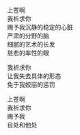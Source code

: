 <p class="has-line-data" data-line-start="2" data-line-end="8">上苍啊<br>
我祈求你<br>
赐予我沉静的稳定的心脏<br>
严肃的分野的脑<br>
细腻的艺术的长发<br>
慈悲的率性的眼</p>
<p class="has-line-data" data-line-start="9" data-line-end="12">我祈求你<br>
让我失去具体的形态<br>
免于我姣丽的惩罚</p>
<p class="has-line-data" data-line-start="13" data-line-end="17">上苍啊<br>
我祈求你<br>
赐予我<br>
自处和他处</p>
